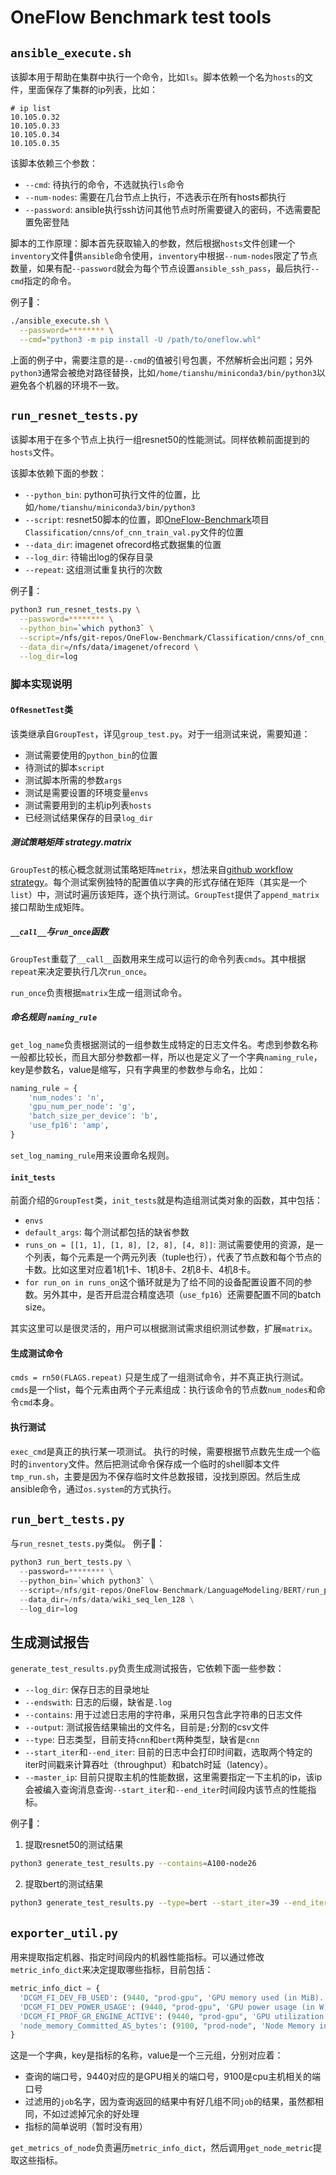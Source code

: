 # OneFlow Benchmark test tools

## `ansible_execute.sh`
该脚本用于帮助在集群中执行一个命令，比如`ls`。脚本依赖一个名为`hosts`的文件，里面保存了集群的ip列表，比如：
```
# ip list
10.105.0.32
10.105.0.33
10.105.0.34
10.105.0.35
```

该脚本依赖三个参数：
- `--cmd`: 待执行的命令，不选就执行`ls`命令
- `--num-nodes`: 需要在几台节点上执行，不选表示在所有hosts都执行
- `--password`: ansible执行ssh访问其他节点时所需要键入的密码，不选需要配置免密登陆

脚本的工作原理：脚本首先获取输入的参数，然后根据`hosts`文件创建一个`inventory`文件供`ansible`命令使用，`inventory`中根据`--num-nodes`限定了节点数量，如果有配`--password`就会为每个节点设置`ansible_ssh_pass`，最后执行`--cmd`指定的命令。

例子🌰：
```bash
./ansible_execute.sh \
  --password=******** \
  --cmd="python3 -m pip install -U /path/to/oneflow.whl"
```
上面的例子中，需要注意的是`--cmd`的值被引号包裹，不然解析会出问题；另外`python3`通常会被绝对路径替换，比如`/home/tianshu/miniconda3/bin/python3`以避免各个机器的环境不一致。

## `run_resnet_tests.py`
该脚本用于在多个节点上执行一组resnet50的性能测试。同样依赖前面提到的`hosts`文件。

该脚本依赖下面的参数：
- `--python_bin`: python可执行文件的位置，比如`/home/tianshu/miniconda3/bin/python3`
- `--script`: resnet50脚本的位置，即[OneFlow-Benchmark](https://github.com/Oneflow-Inc/OneFlow-Benchmark)项目`Classification/cnns/of_cnn_train_val.py`文件的位置
- `--data_dir`: imagenet ofrecord格式数据集的位置
- `--log_dir`: 待输出log的保存目录
- `--repeat`: 这组测试重复执行的次数

例子🌰：
```bash
python3 run_resnet_tests.py \
  --password=******** \
  --python_bin=`which python3` \
  --script=/nfs/git-repos/OneFlow-Benchmark/Classification/cnns/of_cnn_train_val.py \
  --data_dir=/nfs/data/imagenet/ofrecord \
  --log_dir=log
```

### 脚本实现说明
#### `OfResnetTest`类
该类继承自`GroupTest`，详见`group_test.py`。对于一组测试来说，需要知道：
- 测试需要使用的`python_bin`的位置
- 待测试的脚本`script`
- 测试脚本所需的参数`args`
- 测试是需要设置的环境变量`envs`
- 测试需要用到的主机ip列表`hosts`
- 已经测试结果保存的目录`log_dir`

##### 测试策略矩阵 strategy.matrix
`GroupTest`的核心概念就测试策略矩阵`metrix`，想法来自[github workflow strategy](https://docs.github.com/en/actions/learn-github-actions/workflow-syntax-for-github-actions#jobsjob_idstrategy)。每个测试案例独特的配置值以字典的形式存储在矩阵（其实是一个`list`）中，测试时遍历该矩阵，逐个执行测试。`GroupTest`提供了`append_matrix`接口帮助生成矩阵。

##### `__call__`与`run_once`函数
`GroupTest`重载了`__call__`函数用来生成可以运行的命令列表`cmds`。其中根据`repeat`来决定要执行几次`run_once`。

`run_once`负责根据`matrix`生成一组测试命令。

##### 命名规则 `naming_rule`
`get_log_name`负责根据测试的一组参数生成特定的日志文件名。考虑到参数名称一般都比较长，而且大部分参数都一样，所以也是定义了一个字典`naming_rule`，key是参数名，value是缩写，只有字典里的参数参与命名，比如：
```python
naming_rule = {
    'num_nodes': 'n',
    'gpu_num_per_node': 'g',
    'batch_size_per_device': 'b',
    'use_fp16': 'amp',
}
```

`set_log_naming_rule`用来设置命名规则。

#### `init_tests`
前面介绍的`GroupTest`类，`init_tests`就是构造组测试类对象的函数，其中包括：
- `envs`
- `default_args`: 每个测试都包括的缺省参数
- `runs_on = [[1, 1], [1, 8], [2, 8], [4, 8]]`: 测试需要使用的资源，是一个列表，每个元素是一个两元列表（tuple也行），代表了节点数和每个节点的卡数。比如这里对应着1机1卡、1机8卡、2机8卡、4机8卡。
- `for run_on in runs_on`这个循环就是为了给不同的设备配置设置不同的参数。另外其中，是否开启混合精度选项（`use_fp16`）还需要配置不同的batch size。

其实这里可以是很灵活的，用户可以根据测试需求组织测试参数，扩展`matrix`。

#### 生成测试命令
`cmds = rn50(FLAGS.repeat)` 只是生成了一组测试命令，并不真正执行测试。`cmds`是一个list，每个元素由两个子元素组成：执行该命令的节点数`num_nodes`和命令`cmd`本身。

#### 执行测试
`exec_cmd`是真正的执行某一项测试。
执行的时候，需要根据节点数先生成一个临时的`inventory`文件。然后把测试命令保存成一个临时的shell脚本文件`tmp_run.sh`，主要是因为不保存临时文件总数报错，没找到原因。然后生成ansible命令，通过`os.system`的方式执行。

## `run_bert_tests.py`
与`run_resnet_tests.py`类似。
例子🌰：
```python
python3 run_bert_tests.py \
  --password=******** \
  --python_bin=`which python3` \
  --script=/nfs/git-repos/OneFlow-Benchmark/LanguageModeling/BERT/run_pretraining.py \
  --data_dir=/nfs/data/wiki_seq_len_128 \
  --log_dir=log
```

## 生成测试报告
`generate_test_results.py`负责生成测试报告，它依赖下面一些参数：
- `--log_dir`: 保存日志的目录地址
- `--endswith`: 日志的后缀，缺省是`.log`
- `--contains`: 用于过滤日志用的字符串，采用只包含此字符串的日志文件
- `--output`: 测试报告结果输出的文件名，目前是`;`分割的csv文件
- `--type`: 日志类型，目前支持`cnn`和`bert`两种类型，缺省是`cnn`
- `--start_iter`和`--end_iter`: 目前的日志中会打印时间戳，选取两个特定的iter时间戳来计算吞吐（throughput）和batch时延（latency）。
- `--master_ip`: 目前只提取主机的性能数据，这里需要指定一下主机的ip，该ip会被编入查询消息查询`--start_iter`和`--end_iter`时间段内该节点的性能指标。

例子🌰：
1. 提取resnet50的测试结果
```bash
python3 generate_test_results.py --contains=A100-node26
```
2. 提取bert的测试结果
```bash
python3 generate_test_results.py --type=bert --start_iter=39 --end_iter=139 --contains=A100-node26
```

## `exporter_util.py`
用来提取指定机器、指定时间段内的机器性能指标。可以通过修改`metric_info_dict`来决定提取哪些指标，目前包括：
```python
metric_info_dict = {
  'DCGM_FI_DEV_FB_USED': (9440, "prod-gpu", 'GPU memory used (in MiB).'),
  'DCGM_FI_DEV_POWER_USAGE': (9440, "prod-gpu", 'GPU power usage (in W).'),
  'DCGM_FI_PROF_GR_ENGINE_ACTIVE': (9440, "prod-gpu", 'GPU utilization (in %).'),
  'node_memory_Committed_AS_bytes': (9100, "prod-node", 'Node Memory information field Committed (in bytes)'),
}
```
这是一个字典，key是指标的名称，value是一个三元组，分别对应着：
- 查询的端口号，9440对应的是GPU相关的端口号，9100是cpu主机相关的端口号
- 过滤用的`job`名字，因为查询返回的结果中有好几组不同`job`的结果，虽然都相同，不如过滤掉冗余的好处理
- 指标的简单说明（暂时没有用）

`get_metrics_of_node`负责遍历`metric_info_dict`，然后调用`get_node_metric`提取这些指标。

